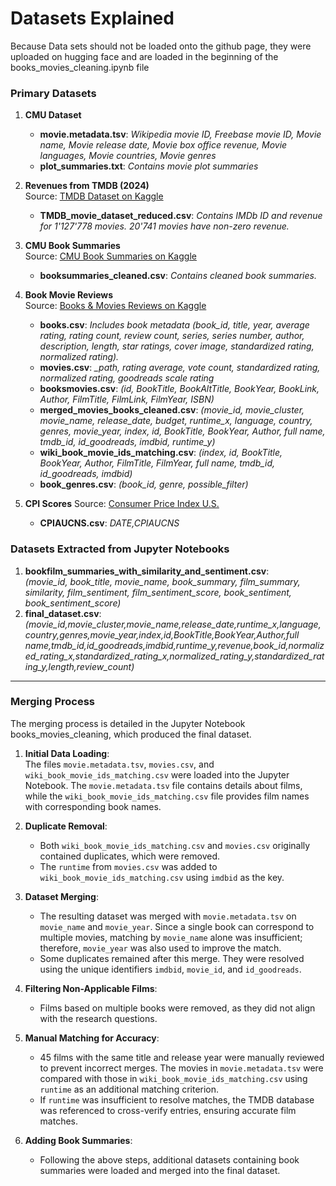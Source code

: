# Datasets Explained
Because Data sets should not be loaded onto the github page, they were uploaded on hugging face and are loaded in the beginning of the books_movies_cleaning.ipynb file

### Primary Datasets

1. **CMU Dataset**
   - **movie.metadata.tsv**: *Wikipedia movie ID, Freebase movie ID, Movie name, Movie release date, Movie box office revenue, Movie languages, Movie countries, Movie genres*
   - **plot_summaries.txt**: *Contains movie plot summaries*

2. **Revenues from TMDB (2024)**  
   Source: [TMDB Dataset on Kaggle](https://www.kaggle.com/datasets/asaniczka/tmdb-movies-dataset-2023-930k-movies)
   - **TMDB_movie_dataset_reduced.csv**: *Contains IMDb ID and revenue for 1'127'778 movies. 20'741 movies have non-zero revenue.*

3. **CMU Book Summaries**  
   Source: [CMU Book Summaries on Kaggle](https://www.kaggle.com/datasets/ymaricar/cmu-book-summary-dataset)
   - **booksummaries_cleaned.csv**: *Contains cleaned book summaries.*

4. **Book Movie Reviews**  
   Source: [Books & Movies Reviews on Kaggle](https://www.kaggle.com/datasets/captaindylan/books-movies-reviews?resource=download)
   - **books.csv**: *Includes book metadata (book_id, title, year, average rating, rating count, review count, series, series number, author, description, length, star ratings, cover image, standardized rating, normalized rating).*
   - **movies.csv**: *_path, rating average, vote count, standardized rating, normalized rating, goodreads scale rating*
   - **booksmovies.csv**: *(id, BookTitle, BookAltTitle, BookYear, BookLink, Author, FilmTitle, FilmLink, FilmYear, ISBN)*
   - **merged_movies_books_cleaned.csv**: *(movie_id, movie_cluster, movie_name, release_date, budget, runtime_x, language, country, genres, movie_year, index, id, BookTitle, BookYear, Author, full name, tmdb_id, id_goodreads, imdbid, runtime_y)*
   - **wiki_book_movie_ids_matching.csv**: *(index, id, BookTitle, BookYear, Author, FilmTitle, FilmYear, full name, tmdb_id, id_goodreads, imdbid)*
   - **book_genres.csv**: *(book_id, genre, possible_filter)*
  
5. **CPI Scores**
  Source: [Consumer Price Index U.S.](https://fred.stlouisfed.org/series/CPIAUCNS )
   - **CPIAUCNS.csv**: *DATE,CPIAUCNS*

### Datasets Extracted from Jupyter Notebooks

1. **bookfilm_summaries_with_similarity_and_sentiment.csv**:  
   *(movie_id, book_title, movie_name, book_summary, film_summary, similarity, film_sentiment, film_sentiment_score, book_sentiment, book_sentiment_score)*
2. **final_dataset.csv**:
   *(movie_id,movie_cluster,movie_name,release_date,runtime_x,language,country,genres,movie_year,index,id,BookTitle,BookYear,Author,full name,tmdb_id,id_goodreads,imdbid,runtime_y,revenue,book_id,normalized_rating_x,standardized_rating_x,normalized_rating_y,standardized_rating_y,length,review_count)*

---

### Merging Process

The merging process is detailed in the Jupyter Notebook books_movies_cleaning, which produced the final dataset.

1. **Initial Data Loading**:  
   The files `movie.metadata.tsv`, `movies.csv`, and `wiki_book_movie_ids_matching.csv` were loaded into the Jupyter Notebook. The `movie.metadata.tsv` file contains details about films, while the `wiki_book_movie_ids_matching.csv` file provides film names with corresponding book names.

2. **Duplicate Removal**:  
   - Both `wiki_book_movie_ids_matching.csv` and `movies.csv` originally contained duplicates, which were removed.
   - The `runtime` from `movies.csv` was added to `wiki_book_movie_ids_matching.csv` using `imdbid` as the key.

3. **Dataset Merging**:  
   - The resulting dataset was merged with `movie.metadata.tsv` on `movie_name` and `movie_year`. Since a single book can correspond to multiple movies, matching by `movie_name` alone was insufficient; therefore, `movie_year` was also used to improve the match.
   - Some duplicates remained after this merge. They were resolved using the unique identifiers `imdbid`, `movie_id`, and `id_goodreads`.

4. **Filtering Non-Applicable Films**:  
   - Films based on multiple books were removed, as they did not align with the research questions.

5. **Manual Matching for Accuracy**:  
   - 45 films with the same title and release year were manually reviewed to prevent incorrect merges. The movies in `movie.metadata.tsv` were compared with those in `wiki_book_movie_ids_matching.csv` using `runtime` as an additional matching criterion.
   - If `runtime` was insufficient to resolve matches, the TMDB database was referenced to cross-verify entries, ensuring accurate film matches.

6. **Adding Book Summaries**:  
   - Following the above steps, additional datasets containing book summaries were loaded and merged into the final dataset.
